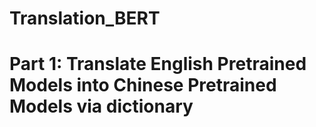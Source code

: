 # Translation_BERT

# Part 1: Translate English Pretrained Models into Chinese Pretrained Models via dictionary
